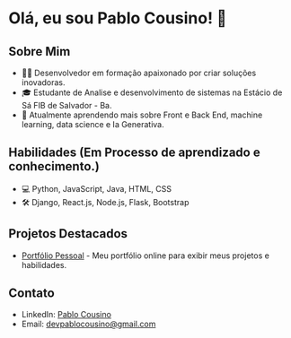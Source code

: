 # Olá, eu sou Pablo Cousino! 👋

## Sobre Mim
- 👨‍💻 Desenvolvedor em formação apaixonado por criar soluções inovadoras.
- 🎓 Estudante de Analise e desenvolvimento de sistemas na Estácio de Sá FIB de Salvador - Ba.
- 🌱 Atualmente aprendendo mais sobre Front e Back End, machine learning, data science e Ia Generativa.

## Habilidades (Em Processo de aprendizado e conhecimento.)
- 💻 Python, JavaScript, Java, HTML, CSS
- 🛠️ Django, React.js, Node.js, Flask, Bootstrap

## Projetos Destacados

- [Portfólio Pessoal](https://github.com/pablocousino1/portfolio) - Meu portfólio online para exibir meus projetos e habilidades.

## Contato
- LinkedIn: [Pablo Cousino](https://www.linkedin.com/in/pablocousino1/)
- Email: devpablocousino@gmail.com
